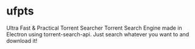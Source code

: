 # ufpts
Ultra Fast &amp; Practical Torrent Searcher
Torrent Search Engine made in Electron using torrent-search-api.
Just search whatever you want to and download it!
